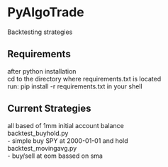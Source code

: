 # PyAlgoTrade
Backtesting strategies  

## Requirements
after python installation  
cd to the directory where requirements.txt is located  
run: pip install -r requirements.txt in your shell  

## Current Strategies
all based of 1mm initial account balance  
backtest_buyhold.py  
    - simple buy SPY at 2000-01-01 and hold  
backtest_movingavg.py  
    - buy/sell at eom bassed on sma  